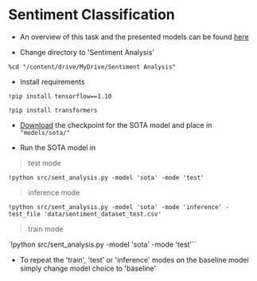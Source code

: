 # Sentiment Classification
* An overview of this task and the presented models can be found [here](https://drive.google.com/file/d/1bvA7Ryw3u7pPzBs-DJ-Bz-wIflXK9vN_/view?usp=sharing)

* Change directory to 'Sentiment Analysis'

`%cd "/content/drive/MyDrive/Sentiment Analysis"`

* Install requirements

`!pip install tensorflow==1.10`

`!pip install transformers`

* [Download](https://drive.google.com/file/d/1Qow1sCYsMbG-sfwVWVsSyDM1eXwNNQYt/view?usp=sharing) the checkpoint for the SOTA model and place in `"models/sota/"`

* Run the SOTA model in

> test mode

`!python src/sent_analysis.py -model 'sota' -mode 'test'`

> inference mode

 `!python src/sent_analysis.py -model 'sota' -mode 'inference' -test_file 'data/sentiment_dataset_test.csv'`
 
> train mode

`!python src/sent_analysis.py -model 'sota' -mode 'test'``

* To repeat the 'train', 'test' or 'inference' modes on the baseline model simply change model choice to 'baseline'
